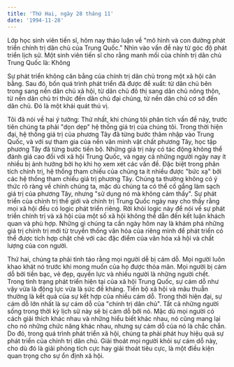 ```yaml
---
title: 'Thứ Hai, ngày 28 tháng 11'
date: '1994-11-28'
---
```


Lớp học sinh viên tiến sĩ, hôm nay thảo luận về "mô hình và con đường phát triển chính trị dân chủ của Trung Quốc." Nhìn vào vấn đề này từ góc độ phát triển lịch sử. Một sinh viên tiến sĩ cho rằng manh mối của chính trị dân chủ Trung Quốc là: Không

Sự phát triển không cân bằng của chính trị dân chủ trong một xã hội cân bằng. Sau đó, bốn quá trình phát triển đã được đề xuất: từ dân chủ bên trong sang nền dân chủ xã hội, từ dân chủ đô thị sang dân chủ nông thôn, từ nền dân chủ tri thức đến dân chủ đại chúng, từ nền dân chủ cơ sở đến dân chủ. Đó là một khái quát thú vị.

Tôi đã nói về hai ý tưởng: Thứ nhất, khi chúng tôi phân tích vấn đề này, trước tiên chúng ta phải "dọn dẹp" hệ thống giá trị của chúng tôi. Trong thời hiện đại, hệ thống giá trị của phương Tây đã từng bước thâm nhập vào Trung Quốc, và với sự tham gia của nền văn minh vật chất phương Tây, học tập phương Tây đã từng bước tiến bộ. Những giá trị này có tác động không thể đánh giá cao đối với xã hội Trung Quốc, và ngay cả những người ngày nay ít nhiều bị ảnh hưởng bởi họ khi họ xem xét các vấn đề. Đặc biệt trong phân tích chính trị, hệ thống tham chiếu của chúng ta ít nhiều được "bức xạ" bởi các hệ thống tham chiếu giá trị phương Tây. Chúng ta thường không có ý thức rõ ràng về chính chúng ta, mặc dù chúng ta có thể cố gắng làm sạch giá trị của phương Tây, nhưng "sử dụng nó mà không cảm thấy". Sự phát triển của chính trị thế giới và chính trị Trung Quốc ngày nay cho thấy rằng mọi xã hội đều có logic phát triển riêng. Rời khỏi logic này để nói về sự phát triển chính trị và xã hội của một số xã hội không thể dẫn đến kết luận khách quan và phù hợp. Những gì chúng ta cần ngày hôm nay là khám phá những giá trị chính trị mới từ truyền thống văn hóa của riêng mình để phát triển có thể được tích hợp chặt chẽ với các đặc điểm của văn hóa xã hội và chất lượng của con người.

Thứ hai, chúng ta phải tỉnh táo rằng mọi người dễ bị cám dỗ. Mọi người luôn khao khát nó trước khi mong muốn của họ được thỏa mãn. Mọi người bị cám dỗ bởi tiền bạc, vẻ đẹp, quyền lực và nhiều người là những người chết. Trong tình trạng phát triển hiện tại của xã hội Trung Quốc, sự cám dỗ như vậy vừa là động lực vừa là sức đề kháng. Tiến bộ xã hội và mâu thuẫn thường là kết quả của sự kết hợp của nhiều cám dỗ. Trong thời hiện đại, sự cám dỗ lớn nhất là sự cám dỗ của "chính trị dân chủ". Tất cả những người sống trong thời kỳ lịch sử này sẽ bị cám dỗ bởi nó. Mặc dù mọi người có cách giải thích khác nhau và những hiểu biết khác nhau, nó cũng mang lại cho nó những chức năng khác nhau, nhưng sự cám dỗ của nó là chắc chắn. Do đó, trong quá trình phát triển xã hội, chúng ta phải phát huy hiệu quả sự phát triển của chính trị dân chủ. Giải thoát mọi người khỏi sự cám dỗ này, cho dù đó là giải phóng tích cực hay giải thoát tiêu cực, là một điều kiện quan trọng cho sự ổn định xã hội.

